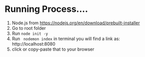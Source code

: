 # Running Process....
1. Node.js from https://nodejs.org/en/download/prebuilt-installer
2. Go to root folder
3. Run ```node init -y```
4. Run ``` nodemon index```
in terminal you will find a link as: http://localhost:8080
5. click or copy-paste that to your browser
